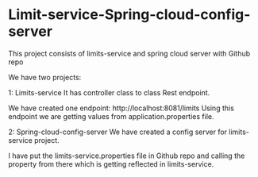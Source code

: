 # Limit-service-Spring-cloud-config-server
This project consists of limits-service and spring cloud server with Github repo

We have two projects:

1: Limits-service
It has controller class to class Rest endpoint. 

We have created one endpoint: http://localhost:8081/limits
Using this endpoint we are getting values from application.properties file.

2: Spring-cloud-config-server
We have created a config server for limits-service project.

I have put the limits-service.properties file in Github repo and calling the property from there which is getting reflected in limits-service.
